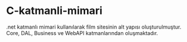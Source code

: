 # C-katmanli-mimari
.net katmanlı mimari kullanılarak film sitesinin alt yapısı oluşturulmuştur. Core, DAL, Business ve WebAPI katmanlarından oluşmaktadır.
